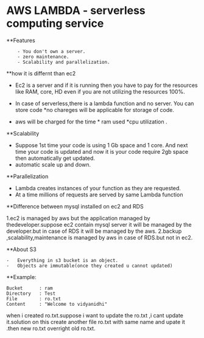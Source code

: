 # AWS LAMBDA - serverless computing service

**Features
		
		- You don't own a server.
		- zero maintenance.
		- Scalability and parallelization. 

**how it is differnt than ec2
- Ec2 is a server and if it is running then you have to pay for the resources like RAM, core, HD
even if you are not utilizing the resources 100%.

-	In case of serverless,there is a lambda function and no server.
You can store code 
 *no chareges will be applicable for storage of code.

-	aws will be charged for the time * ram used *cpu utilization . 


**Scalability

-	Suppose 1st time your code is using 1 Gb space and 1 core.
And next time your code is updated and now it is your code require 2gb space then automatically get updated. 
- automatic scale up and down.

**Parallelization

-	Lambda creates instances of your function as they are requested.
-	At a time millions of requests are served by same Lambda function

**Difference between mysql installed on ec2 and RDS

1.ec2 is managed by aws but the application managed by thedeveloper.suppose ec2 contain mysql server it will be managed by the developer.but in case of RDS it will be
managed by the aws.
2.backup ,scalability,maintenance is managed by aws in case of RDS.but not in ec2.


**About S3

	-	Everything in s3 bucket is an object.
	-  	Objects are immutable(once they created u cannot updated)

**Example:

	Bucket 		: ram
	Directory	: Test
	File 		: ro.txt
	Content 	: "Welcome to vidyanidhi"
when i created ro.txt.suppose i want to update the ro.txt ,i cant update it.solution on this create another file ro.txt with same name and upate it .then new ro.txt
overright old ro.txt.		



